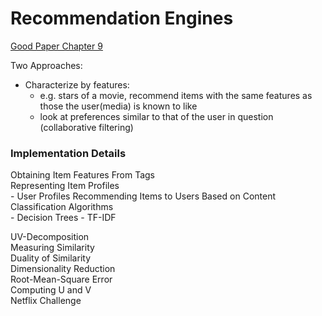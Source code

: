 # Recommendation Engines

[Good Paper Chapter 9](http://infolab.stanford.edu/~ullman/mmds/book.pdf)

Two Approaches:

- Characterize by features: 
    - e.g. stars of a movie, recommend items with the same features as those the user(media) is known to like
    - look at preferences similar to that of the user in question (collaborative filtering)

### Implementation Details
Obtaining Item Features From Tags \
Representing Item Profiles \
    - User Profiles
Recommending Items to Users Based on Content \
Classification Algorithms \
    - Decision Trees
    - TF-IDF

UV-Decomposition \
Measuring Similarity \
Duality of Similarity \
Dimensionality Reduction \
Root-Mean-Square Error \
Computing U and V \
Netflix Challenge